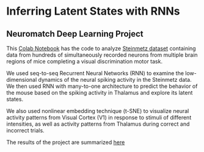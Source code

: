 # Inferring Latent States with RNNs
## Neuromatch Deep Learning Project

This [Colab Notebook](https://colab.research.google.com/github/eomorozova/NMA-DL-Project/blob/Katya/NMA_DL_Project.ipynb) has the code to analyze [Steinmetz dataset](http://data.cortexlab.net/dualPhase3/) containing data from hundreds of simultaneously recorded neurons from multiple brain regions of mice completing a visual discrimination motor task.

We used seq-to-seq Recurrent Neural Networks (RNN) to examine the low-dimensional dynamics of the neural spiking activity in the Steinmetz data. We then used RNN with many-to-one architecture to predict the behavior of the mouse based on the spiking activity in Thalamus and explore its latent states.

We also used nonlinear embedding technique (t-SNE) to visualize neural activity patterns from Visual Cortex (V1) in response to stimuli of different intensities, as well as activity patterns from Thalamus during correct and incorrect trials. 

The results of the project are summarized [here](https://github.com/Ninja-State/NMA-DL-Project/blob/main/Ninja%20State%20Presentation.pdf)

